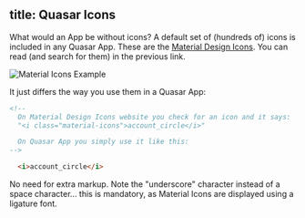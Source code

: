 title: Quasar Icons
---
What would an App be without icons? A default set of (hundreds of) icons is included in any Quasar App.
These are the [Material Design Icons](https://design.google.com/icons/). You can read (and search for them) in the previous link.

![Material Icons Example](/images/material-icons.png)

It just differs the way you use them in a Quasar App:
``` html
<!--
  On Material Design Icons website you check for an icon and it says:
  "<i class="material-icons">account_circle</i>"

  On Quasar App you simply use it like this:
-->

  <i>account_circle</i>
```

No need for extra markup. Note the "underscore" character instead of a space character... this is mandatory, as Material Icons are displayed using a ligature font.
